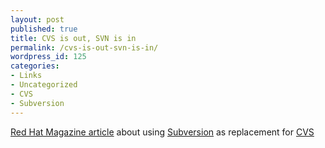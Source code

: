 ```yaml
---
layout: post
published: true
title: CVS is out, SVN is in
permalink: /cvs-is-out-svn-is-in/
wordpress_id: 125
categories:
- Links
- Uncategorized
- CVS
- Subversion
---
```



<a href="http://www.redhat.com/magazine/010aug05/features/subversion/">Red Hat Magazine article</a> about using <a href="http://subversion.tigris.org/">Subversion</a> as replacement for <a href="http://www.nongnu.org/cvs/">CVS</a>
